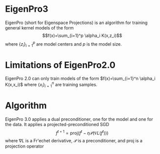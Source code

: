 # EigenPro3
EigenPro (short for Eigenspace Projections) is an algorithm for training general kernel models of the form
$$f(x)=\sum_{i=1}^p \alpha_i K(x,z_i)$$
where $\{z_i\}_{i=1}^p$ are model centers and $p$ is the model size.

# Limitations of EigenPro2.0
EigenPro 2.0 can only train models of the form $f(x)=\sum_{i=1}^n \alpha_i K(x,x_i)$ where $\{x_i\}_{i=1}^n$ are training samples.

# Algorithm
EigenPro 3.0 applies a dual preconditioner, one for the model and one for the data. It applies a projected-preconditioned SGD
$$f^{t+1}=\mathrm{proj}(f^t - \eta\mathcal{P}(\nabla L(f^t)))$$
where $\nabla L$ is a Fr\'echet derivative, $\mathcal{P}$ is a preconditioner, and $\textrm{proj}$ is a projection operator
